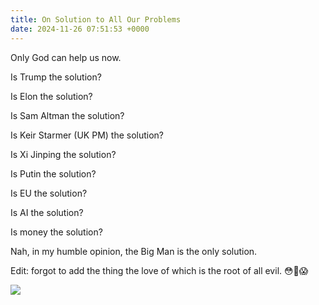 ```yaml
---
title: On Solution to All Our Problems
date: 2024-11-26 07:51:53 +0000
---
```


Only God can help us now.

Is Trump the solution?

Is Elon the solution?

Is Sam Altman the solution?

Is Keir Starmer (UK PM) the solution?

Is Xi Jinping the solution?

Is Putin the solution?

Is EU the solution?

Is AI the solution?

Is money the solution?

Nah, in my humble opinion, the Big Man is the only solution.

Edit: forgot to add the thing the love of which is the root of all evil. 😳🫣😱

![](/6c678473559c5068b50b05b5d008afbc.jpeg)